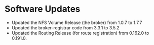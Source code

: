  # Software Updates

- Updated the NFS Volume Release (the broker) from 1.0.7 to 1.7.7
- Updated the broker-registrar code from 3.3.1 to 3.5.2
- Updated the Routing Release (for route registration) from
  0.162.0 to 0.191.0.
